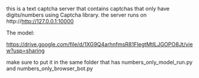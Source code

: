 this is a text captcha server that contains captchas that only have digits/numbers using Captcha library.
the server runs on http://http://127.0.0.1:10000


The model:

https://drive.google.com/file/d/1XG9Q4arhnfmsR81FlegtMtlLJGOPO8Jt/view?usp=sharing



make sure to put it in the same folder that has numbers_only_model_run.py and numbers_only_browser_bot.py
